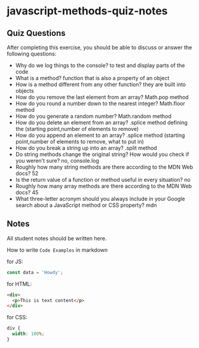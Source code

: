 # javascript-methods-quiz-notes

## Quiz Questions

After completing this exercise, you should be able to discuss or answer the following questions:

- Why do we log things to the console?
  to test and display parts of the code
- What is a method?
  function that is also a property of an object
- How is a method different from any other function?
  they are built into objects
- How do you remove the last element from an array?
  Math.pop method
- How do you round a number down to the nearest integer?
  Math.floor method
- How do you generate a random number?
  Math.random method
- How do you delete an element from an array?
  .splice method defining the (starting point,number of elements to remove)
- How do you append an element to an array?
  .splice method (starting point,number of elements to remove, what to put in)
- How do you break a string up into an array?
  .split method
- Do string methods change the original string? How would you check if you weren't sure?
  no, console.log
- Roughly how many string methods are there according to the MDN Web docs?
  52
- Is the return value of a function or method useful in every situation?
  no
- Roughly how many array methods are there according to the MDN Web docs?
  45
- What three-letter acronym should you always include in your Google search about a JavaScript method or CSS property?
  mdn

## Notes

All student notes should be written here.

How to write `Code Examples` in markdown

for JS:

```javascript
const data = 'Howdy';
```

for HTML:

```html
<div>
  <p>This is text content</p>
</div>
```

for CSS:

```css
div {
  width: 100%;
}
```
